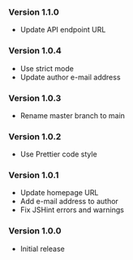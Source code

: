 ### Version 1.1.0

- Update API endpoint URL

### Version 1.0.4

- Use strict mode
- Update author e-mail address

### Version 1.0.3

- Rename master branch to main

### Version 1.0.2

- Use Prettier code style

### Version 1.0.1

- Update homepage URL
- Add e-mail address to author
- Fix JSHint errors and warnings

### Version 1.0.0

- Initial release
